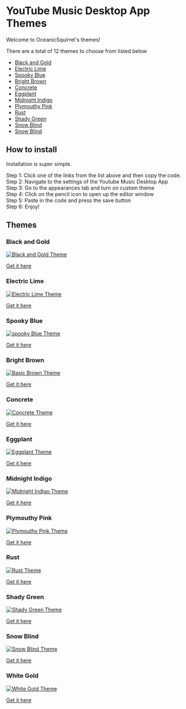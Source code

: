 # YouTube Music Desktop App Themes

Welcome to OceanicSquirrel's themes!

There are a total of 12 themes to choose from listed below

*   [Black and Gold](https://github.com/Niruzoid/themes-for-ytmdesktop-player/tree/main#black-and-gold)
*   [Electric Lime](https://github.com/Niruzoid/themes-for-ytmdesktop-player/tree/main#electric-lime)
*   [Spooky Blue](https://github.com/Niruzoid/themes-for-ytmdesktop-player/tree/main#spooky-blue)
*   [Bright Brown](https://github.com/Niruzoid/themes-for-ytmdesktop-player/tree/main#bright-brown)
*   [Concrete](https://github.com/Niruzoid/themes-for-ytmdesktop-player/tree/main#concrete)
*   [Eggplant](https://github.com/Niruzoid/themes-for-ytmdesktop-player/tree/main#eggplant)
*   [Midnight Indigo](https://github.com/Niruzoid/themes-for-ytmdesktop-player/tree/main#midnight-indigo)
*   [Plymouthy Pink](https://github.com/Niruzoid/themes-for-ytmdesktop-player/tree/main#plymouthy-pink)
*   [Rust](https://github.com/Niruzoid/themes-for-ytmdesktop-player/tree/main#Rust)
*   [Shady Green](https://github.com/Niruzoid/themes-for-ytmdesktop-player/tree/main#Shady-Green)
*   [Snow Blind](https://github.com/Niruzoid/themes-for-ytmdesktop-player/tree/main#Snow-Blind)
*   [Snow Blind](https://github.com/Niruzoid/themes-for-ytmdesktop-player/tree/main#White-Gold)

## How to install

Installation is super simple.

Step 1: Click one of the links from the list above and then copy the code.\
Step 2: Navigate to the settings of the Youtube Music Desktop App\
Step 3: Go to the appearances tab and turn on custom theme\
Step 4: Click on the pencil icon to open up the editor window\
Step 5: Paste in the code and press the save button\
Step 6: Enjoy!

## Themes
### Black and Gold
<a href="https://ibb.co/PTpg2SW"><img src="https://i.ibb.co/4sypbQS/5c60b25b3a58638e46148913a6352e8d.png" alt="Black and Gold Theme" border="0"></a>

[Get it here](https://github.com/OceanicSquirrel/themes-for-ytmdesktop-player/blob/main/Dark%20Themes/Blackout/Black%20and%20gold)

### Electric Lime
<a href="https://ibb.co/h2Cmg1g"><img src="https://i.ibb.co/VM3qLpL/electriclime.png" alt="Electric Lime Theme" border="0"></a>

[Get it here](https://github.com/OceanicSquirrel/themes-for-ytmdesktop-player/blob/main/Dark%20Themes/Blackout/Electric%20lime)

### Spooky Blue
<a href="https://ibb.co/hykRsTH"><img src="https://i.ibb.co/t4SMB1c/spookyblue.png" alt="spooky Blue Theme" border="0"></a>

[Get it here](https://github.com/OceanicSquirrel/themes-for-ytmdesktop-player/blob/main/Dark%20Themes/Blackout/Spooky%20blue)

### Bright Brown
<a href="https://ibb.co/8xQJQG2"><img src="https://i.ibb.co/NNGXGfp/basicbrown.png" alt="Basic Brown Theme" border="0"></a>

[Get it here](https://github.com/OceanicSquirrel/themes-for-ytmdesktop-player/blob/main/Dark%20Themes/Monocolored/Bright%20Brown)

### Concrete
<a href="https://ibb.co/dkFzrxS"><img src="https://i.ibb.co/DwhStTN/concrete.png" alt="Concrete Theme" border="0"></a>

[Get it here](https://github.com/OceanicSquirrel/themes-for-ytmdesktop-player/blob/main/Dark%20Themes/Monocolored/Concrete)

### Eggplant
<a href="https://ibb.co/5vqMNMg"><img src="https://i.ibb.co/ZKyLnLp/eggplant.png" alt="Eggplant Theme" border="0"></a>

[Get it here](https://github.com/OceanicSquirrel/themes-for-ytmdesktop-player/blob/main/Dark%20Themes/Monocolored/Eggplant)

### Midnight Indigo
<a href="https://ibb.co/Mkk9Q7G"><img src="https://i.ibb.co/tpp3FDx/Midnight-Indigo.png" alt="Midnight Indigo Theme" border="0"></a>

[Get it here](https://github.com/OceanicSquirrel/themes-for-ytmdesktop-player/blob/main/Dark%20Themes/Monocolored/Midnight%20Indigo)

### Plymouthy Pink
<a href="https://ibb.co/cbwSfyY"><img src="https://i.ibb.co/7gQdMSk/Plymouthy-Pink.png" alt="Plymouthy Pink Theme" border="0"></a>

[Get it here](https://github.com/OceanicSquirrel/themes-for-ytmdesktop-player/blob/main/Dark%20Themes/Monocolored/Plymouthy%20pink)

### Rust
<a href="https://ibb.co/2WFKmgD"><img src="https://i.ibb.co/wBd63M9/rust.png" alt="Rust Theme" border="0"></a>

[Get it here](https://github.com/OceanicSquirrel/themes-for-ytmdesktop-player/blob/main/Dark%20Themes/Monocolored/Rust)

### Shady Green
<a href="https://ibb.co/JdD5736"><img src="https://i.ibb.co/xsxJjF9/Shady-Green.png" alt="Shady Green Theme" border="0"></a>

[Get it here](https://github.com/OceanicSquirrel/themes-for-ytmdesktop-player/blob/main/Dark%20Themes/Monocolored/Shady%20Green)

### Snow Blind
<a href="https://ibb.co/ByDNZxb"><img src="https://i.ibb.co/K2Zwqkd/snow-blind.png" alt="Snow Blind Theme" border="0"></a>

[Get it here](https://github.com/OceanicSquirrel/themes-for-ytmdesktop-player/blob/main/Light%20Themes/Monocolored/Snow%20blind)

### White Gold
<a href="https://ibb.co/qBHhQZ0"><img src="https://i.ibb.co/zs3Cvk8/white-gold.png" alt="White Gold Theme" border="0"></a>

[Get it here](https://github.com/OceanicSquirrel/themes-for-ytmdesktop-player/blob/main/Light%20Themes/Whiteout/White%20gold)
